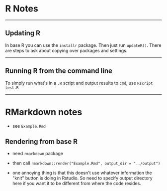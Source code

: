 # R Notes 

---
## Updating R
In base R you can use the `installr` package. Then just run `updateR()`. There are steps to ask about copying over packages and settings. 

---
## Running R from the command line 

To simply run what's in a `.R` script and output results to `cmd`, use 
`Rscript test.R`

---
# RMarkdown notes

- see `Example.Rmd`

## Rendering from base R

- need `rmarkdown` package
- then call `rmarkdown::render("Example.Rmd", output_dir = "../output")`

- one annoying thing is that this doesn't use whatever information the "knit" button is doing in Rstudio. So need to specify output directory here if you want it to be different from where the code resides. 